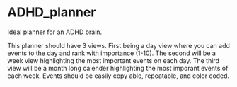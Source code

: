 # ADHD_planner
Ideal planner for an ADHD brain.

This planner should have 3 views. First being a day view where you can add events to the day and rank with importance (1-10).  The second will be a week view highlighting the most important events on each day. The third view will be a month long calender highlighting the most imporant events of each week.  Events should be easily copy able, repeatable, and color coded.